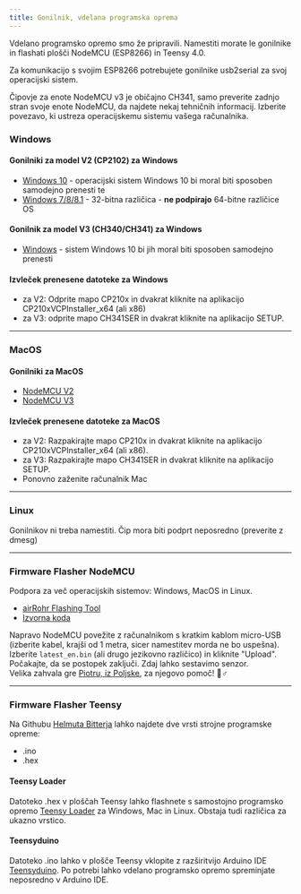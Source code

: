 ```yaml
---
title: Gonilnik, vdelana programska oprema
---
```


Vdelano programsko opremo smo že pripravili. Namestiti morate le gonilnike in flashati plošči NodeMCU (ESP8266) in Teensy 4.0.

Za komunikacijo s svojim ESP8266 potrebujete gonilnike usb2serial za svoj operacijski sistem.

Čipovje za enote NodeMCU v3 je običajno CH341, samo preverite zadnjo stran svoje enote NodeMCU, da najdete nekaj tehničnih informacij. Izberite povezavo, ki ustreza operacijskemu sistemu vašega računalnika.

### Windows

#### Gonilniki za model V2 (CP2102) za Windows
* [Windows 10](https://www.silabs.com/documents/public/software/CP210x_Universal_Windows_Driver.zip) - operacijski sistem Windows 10 bi moral biti sposoben samodejno prenesti te
* [Windows 7/8/8.1](https://www.silabs.com/documents/public/software/CP210x_Windows_Drivers.zip) - 32-bitna različica - **ne podpirajo** 64-bitne različice OS

#### Gonilnik za model V3 (CH340/CH341) za Windows
* [Windows](http://www.wch.cn/downloads/file/5.html) - sistem Windows 10 bi jih moral biti sposoben samodejno prenesti

#### Izvleček prenesene datoteke za Windows
* za V2: Odprite mapo CP210x in dvakrat kliknite na aplikacijo CP210xVCPInstaller_x64 (ali x86)
* za V3: odprite mapo CH341SER in dvakrat kliknite na aplikacijo SETUP.

---

### MacOS

#### Gonilniki za MacOS
* [NodeMCU V2](https://www.silabs.com/documents/public/software/Mac_OSX_VCP_Driver.zip)
* [NodeMCU V3](http://www.wch.cn/downloads/file/178.html)

#### Izvleček prenesene datoteke za MacOS
* za V2: Razpakirajte mapo CP210x in dvakrat kliknite na aplikacijo CP210xVCPInstaller_x64 (ali x86).
* za V3: Razpakirajte mapo CH341SER in dvakrat kliknite na aplikacijo SETUP.
* Ponovno zaženite računalnik Mac

---

### Linux
Gonilnikov ni treba namestiti. Čip mora biti podprt neposredno (preverite z dmesg)

---
### Firmware Flasher NodeMCU
Podpora za več operacijskih sistemov: Windows, MacOS in Linux.

* [airRohr Flashing Tool](http://firmware.sensor.community/airrohr/flashing-tool/)
* [Izvorna koda](https://github.com/opendata-stuttgart/airrohr-firmware-flasher/)

Napravo NodeMCU povežite z računalnikom s kratkim kablom micro-USB (izberite kabel, krajši od 1 metra, sicer namestitev morda ne bo uspešna). Izberite `latest_en.bin` (ali drugo jezikovno različico) in kliknite "Upload".
Počakajte, da se postopek zaključi. Zdaj lahko sestavimo senzor.
<br>
Velika zahvala gre [Piotru, iz Poljske](https://dropbox.inf.re/), za njegovo pomoč! 🙋♂️

---
### Firmware Flasher Teensy
Na Githubu [Helmuta Bitterja](https://github.com/hbitter/DNMS/tree/master/Firmware) lahko najdete dve vrsti strojne programske opreme:
* .ino
* .hex

#### Teensy Loader
Datoteko .hex v ploščah Teensy lahko flashnete s samostojno programsko opremo [Teensy Loader](https://www.pjrc.com/teensy/loader.html) za Windows, Mac in Linux.
Obstaja tudi različica za ukazno vrstico.

#### Teensyduino
Datoteko .ino lahko v plošče Teensy vklopite z razširitvijo Arduino IDE [Teensyduino](https://www.pjrc.com/teensy/teensyduino.html).
Po potrebi lahko vdelano programsko opremo spreminjate neposredno v Arduino IDE.